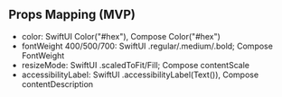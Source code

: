 ## Props Mapping (MVP)

- color: SwiftUI Color("#hex"), Compose Color("#hex")
- fontWeight 400/500/700: SwiftUI .regular/.medium/.bold; Compose FontWeight
- resizeMode: SwiftUI .scaledToFit/Fill; Compose contentScale
- accessibilityLabel: SwiftUI .accessibilityLabel(Text()), Compose contentDescription






